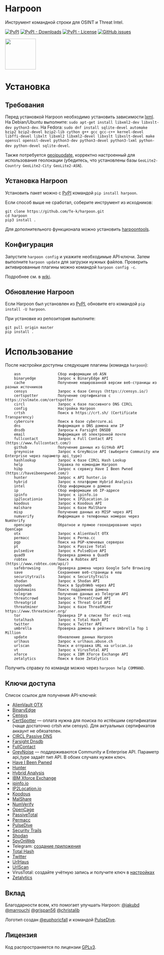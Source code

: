 # Harpoon

Инструмент командной строки для OSINT и Threat Intel.

[![PyPI](https://img.shields.io/pypi/v/harpoon)](https://pypi.org/project/harpoon/) [![PyPI - Downloads](https://img.shields.io/pypi/dm/harpoon)](https://pypistats.org/packages/harpoon) [![PyPI - License](https://img.shields.io/pypi/l/harpoon)](LICENSE) [![GitHub issues](https://img.shields.io/github/issues/te-k/harpoon)](https://github.com/Te-k/harpoon/issues)

<img src="logo.png" width="100" height="100">

# Установка

## Требования

Перед установкой Harpoon необходимо установить зависимости [lxml](https://lxml.de/installation.html). На Debian/Ubuntu выполните: `sudo apt-get install libxml2-dev libxslt-dev python3-dev`. На Fedora: `sudo dnf install sqlite-devel automake bzip2 bzip2-devel bzip2-lib cython g++ gcc gcc-c++ kernel-devel libffi-devel libxlt libxml2 libxml2-devel libxslt libxslt-devel make openssl openssl-devel python3-dev python3-devel python3-lxml python-dev python-devel sqlite-devel`.

Также потребуется [geoipupdate](https://github.com/maxmind/geoipupdate), корректно настроенный для использования геолокации (убедитесь, что установлены базы `GeoLite2-Country GeoLite2-City GeoLite2-ASN`).

## Установка Harpoon

Установить пакет можно с [PyPI](https://pypi.org/project/harpoon/) командой `pip install harpoon`.

Если способ выше не сработал, соберите инструмент из исходников:

```
git clone https://github.com/Te-k/harpoon.git
cd harpoon
pip3 install .
```

Для дополнительного функционала можно установить [harpoontools](https://github.com/Te-k/harpoontools).

## Конфигурация

Запустите `harpoon config` и укажите необходимые API‑ключи. Затем выполните `harpoon update` для загрузки нужных файлов. Проверить активированные плагины можно командой `harpoon config -c`.

Подробнее см. в [wiki](https://github.com/Te-k/harpoon/wiki).

## Обновление Harpoon

Если Harpoon был установлен из [PyPI](https://pypi.org/project/harpoon/), обновите его командой `pip install -U harpoon`.

При установке из репозитория выполните:
```
git pull origin master
pip install .
```

# Использование

После настройки доступны следующие плагины (команда `harpoon`):

```
    asn                 Сбор информации об ASN
    binaryedge          Запрос к BinaryEdge API
    cache               Получение кешированной версии веб-страницы из разных источников
    censys              Запрос к базе Censys (https://censys.io/)
    certspotter         Получение сертификатов с https://sslmate.com/certspotter
    circl               Запрос к базе пассивного DNS CIRCL
    config              Настройка Harpoon
    crtsh               Поиск в https://crt.sh/ (Certificate Transparency)
    cybercure           Поиск в базе cybercure.ai
    dns                 Информация о DNS домена или IP
    dnsdb               Запросы к Farsight DNSDB
    email               Информация об электронной почте
    fullcontact         Запрос к Full Contact API (https://www.fullcontact.com/)
    github              Получение данных из GitHub API
    greynoise           Запрос к GreyNoise API (выберите Community или Enterprise через параметр api_type)
    hashlookup          Запрос к базе CIRCL Hash Lookup
    help                Справка по командам Harpoon
    hibp                Запрос к сервису Have I Been Pwned (https://haveibeenpwned.com/)
    hunter              Запрос к API hunter.io
    hybrid              Запрос к платформе Hybrid Analysis
    intel               Сбор информации о домене
    ip                  Сбор информации об IP-адресе
    ipinfo              Запрос к ipinfo.io
    ip2locationio       Запрос к IP2Location.io
    koodous             Запрос к Koodous API
    malshare            Запрос к базе MalShare
    misp                Получение данных из MISP через API
    numverify           Информация о телефонных номерах через NumVerify
    opencage            Обратное и прямое геокодирование через OpenCage
    otx                 Запрос к AlienVault OTX
    permacc             Запрос к Perma.cc
    pgp                 Поиск на PGP-ключевых серверах
    pt                  Запрос к Passive Total
    pulsedive           Запрос к PulseDive API
    quad9               Проверка домена в Quad9
    robtex              Поиск в Robtex API (https://www.robtex.com/api/)
    safebrowsing        Проверка домена через Google Safe Browsing
    save                Сохранение веб-страницы в кеш
    securitytrails      Запрос к SecurityTrails
    shodan              Запрос к Shodan API
    spyonweb            Поиск в SpyOnWeb через API
    subdomains          Поиск поддоменов домена
    telegram            Получение данных из Telegram API
    threatcrowd         Запрос к ThreatCrowd API
    threatgrid          Запрос к Threat Grid API
    threatminer         Запрос к базе ThreatMiner https://www.threatminer.org/
    tor                 Проверка IP в списке Tor exit-нод
    totalhash           Запрос к Total Hash API
    twitter             Запрос к Twitter API
    umbrella            Проверка домена в рейтинге Umbrella Top 1 Million
    update              Обновление данных Harpoon
    urlhaus             Запрос к urlhaus.abuse.ch
    urlscan             Поиск и отправка URL на urlscan.io
    vt                  Запрос к VirusTotal API
    xforce              Запрос к IBM Xforce Exchange API
    zetalytics          Поиск в базе Zetalytics
```

Получить справку по команде можно через `harpoon help COMMAND`.

## Ключи доступа

Список ссылок для получения API-ключей:
* [AlienVault OTX](https://otx.alienvault.com/)
* [BinaryEdge](https://www.binaryedge.io/)
* [Censys](https://censys.io/register)
* [CertSpotter](https://sslmate.com/certspotter/pricing) — оплата нужна для поиска по истёкшим сертификатам (чаще достаточно crtsh или censys). Для актуальных сертификатов аккаунт не обязателен.
* [CIRCL Passive DNS](https://www.circl.lu/services/passive-dns/)
* [Farsight Dnsdb](https://www.farsightsecurity.com/dnsdb-community-edition/)
* [FullContact](https://dashboard.fullcontact.com/register)
* [GreyNoise](https://viz.greynoise.io/account) — поддерживаются Community и Enterprise API. Параметр api_type задаёт тип API. В обоих случаях нужен ключ.
* [Have I Been Pwned](https://haveibeenpwned.com/)
* [Hunter](https://hunter.io/users/sign_up)
* [Hybrid Analysis](https://www.hybrid-analysis.com/apikeys/info)
* [IBM Xforce Exchange](https://exchange.xforce.ibmcloud.com/settings/api)
* [ipinfo.io](https://ipinfo.io/)
* [IP2Location.io](https://www.ip2location.io/)
* [Koodous](https://koodous.com/)
* [MalShare](https://malshare.com/register.php)
* [NumVerify](https://numverify.com/)
* [OpenCage](https://opencagedata.com/)
* [PassiveTotal](https://community.riskiq.com/registration)
* [Permacc](https://perma.cc/)
* [PulseDive](https://pulsedive.com/)
* [Security Trails](https://securitytrails.com/)
* [Shodan](https://account.shodan.io/register)
* [SpyOnWeb](https://api.spyonweb.com/)
* Telegram: [создание приложения](https://core.telegram.org/api/obtaining_api_id)
* [Total Hash](https://totalhash.cymru.com/contact-us/)
* [Twitter](https://developer.twitter.com/en/docs/ads/general/guides/getting-started)
* [UrlHaus](https://urlhaus.abuse.ch/api/#account)
* [UrlScan](https://urlscan.io/)
* VirusTotal: создайте учётную запись и получите ключ в [настройках](https://www.virustotal.com/#/settings/apikey)
* [Zetalytics](https://zetalytics.com/)

## Вклад

Благодарности всем, кто помогает улучшать Harpoon: [@jakubd](https://github.com/jakubd) [@marrouchi](https://github.com/marrouchi) [@grispan56](https://github.com/grispan56) [@christalib](https://github.com/christalib)

Логотип создан [@euphoricfall](https://twitter.com/euphoricfall) и командой [PulseDive](https://pulsedive.com/).

## Лицензия

Код распространяется по лицензии [GPLv3](LICENSE).
